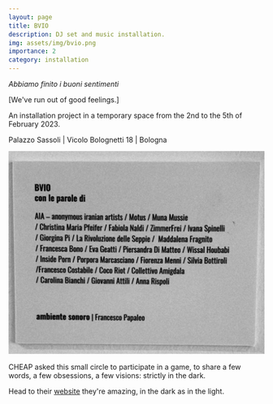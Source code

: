```yaml
---
layout: page
title: BVIO
description: DJ set and music installation.
img: assets/img/bvio.png
importance: 2
category: installation
---
```


_Abbiamo finito i buoni sentimenti_

[We've run out of good feelings.]

An installation project in a temporary space from the 2nd to the 5th of February 2023.

Palazzo Sassoli | Vicolo Bolognetti 18 | Bologna

<img src="/assets/img/bvio-mambo.png" alt="BVIO Mambo" width="600" height="400">

CHEAP asked this small circle to participate in a game, to share a few words, a few obsessions, a few visions: strictly in the dark.

Head to their [website](https://www.cheapfestival.it/bvio-un-progetto-di-cheap-dal-2-al-5-febbraio-a-bologna/) they're amazing, in the dark as in the light.
